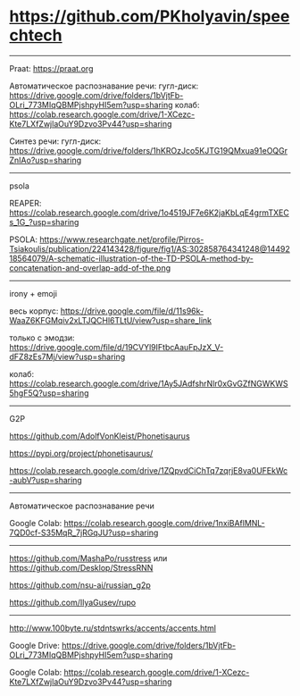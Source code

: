 # https://github.com/PKholyavin/speechtech

---
Praat: https://praat.org

Автоматическое распознавание речи:
гугл-диск: https://drive.google.com/drive/folders/1bVjtFb-OLri_773MIqQBMPjshpyHI5em?usp=sharing
колаб: https://colab.research.google.com/drive/1-XCezc-Kte7LXfZwjlaOuY9Dzvo3Pv44?usp=sharing

Синтез речи:
гугл-диск: https://drive.google.com/drive/folders/1hKROzJco5KJTG19QMxua91eOQGrZnIAo?usp=sharing

---

psola

REAPER: https://colab.research.google.com/drive/1o4519JF7e6K2jaKbLqE4grmTXECs_1G_?usp=sharing

PSOLA: https://www.researchgate.net/profile/Pirros-Tsiakoulis/publication/224143428/figure/fig1/AS:302858764341248@1449218564079/A-schematic-illustration-of-the-TD-PSOLA-method-by-concatenation-and-overlap-add-of-the.png

---

irony + emoji

весь корпус: https://drive.google.com/file/d/11s96k-WaaZ6KFGMqiv2xLTJQCHl6TLtU/view?usp=share_link

только с эмодзи: https://drive.google.com/file/d/19CVYl9IFtbcAauFpJzX_V-dFZ8zEs7Mj/view?usp=sharing

колаб: https://colab.research.google.com/drive/1Ay5JAdfshrNlr0xGvGZfNGWKWS5hgF5Q?usp=sharing


---

G2P

https://github.com/AdolfVonKleist/Phonetisaurus

https://pypi.org/project/phonetisaurus/

https://colab.research.google.com/drive/1ZQpvdCiChTq7zqrjE8va0UFEkWc-aubV?usp=sharing


---

Автоматическое распознавание речи

Google Colab: https://colab.research.google.com/drive/1nxiBAflMNL-7QD0cf-S35MqR_7jRGqJU?usp=sharing


---

https://github.com/MashaPo/russtress или https://github.com/Desklop/StressRNN

https://github.com/nsu-ai/russian_g2p

https://github.com/IlyaGusev/rupo

---

http://www.100byte.ru/stdntswrks/accents/accents.html




Google Drive: https://drive.google.com/drive/folders/1bVjtFb-OLri_773MIqQBMPjshpyHI5em?usp=sharing

Google Colab: https://colab.research.google.com/drive/1-XCezc-Kte7LXfZwjlaOuY9Dzvo3Pv44?usp=sharing
